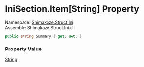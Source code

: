 # IniSection.Item[String] Property
Namespace: [Shimakaze.Struct.Ini](Shimakaze.Struct.Ini/Shimakaze.Struct.Ini.md)  
Assembly: Shimakaze.Struct.Ini.dll  

```csharp
public string Summary { get; set; }
```

### Property Value
[String](//docs.microsoft.com/zh-cn/dotnet/api/system.string)
